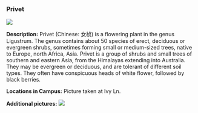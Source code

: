 ### Privet
![](http://www.astro.princeton.edu/~ruixu/fig/Privet.jpg)

**Description:** Privet (Chinese: 女桢) is a flowering plant in the genus Ligustrum. The genus contains about 50 species of erect, deciduous or evergreen shrubs, sometimes forming small or medium-sized trees, native to Europe, north Africa, Asia. Privet is a group of shrubs and small trees of southern and eastern Asia, from the Himalayas extending into Australia. They may be evergreen or deciduous, and are tolerant of different soil types. They often have conspicuous heads of white flower, followed by black berries.

**Locations in Campus:** Picture taken at Ivy Ln.

**Additional pictures:**
![](http://www.astro.princeton.edu/~ruixu/fig/Privet1.jpg)
